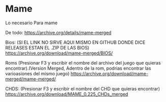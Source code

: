 # Mame
Lo necesario Para mame

De todo:
https://archive.org/details/mame-merged

Bios: (SI EL LINK NO SIRVE AQUI MISMO EN GITHUB DONDE DICE RELEASES ESTAN EL .ZIP DE LAS BIOS)
https://archive.org/download/mame-merged/BIOS/

Roms (Presionar F3 y escribir el nombre del archivo del juego que quieras encontrar).(Version Merged, Adentro de la rom, podrias encontrar las varioasiones del mismo juego)
https://archive.org/download/mame-merged/mame-merged/

CHDS: (Presionar F3 y escribir el nombre del CHD que quieras encontrar)
https://archive.org/download/MAME_0.225_CHDs_merged
